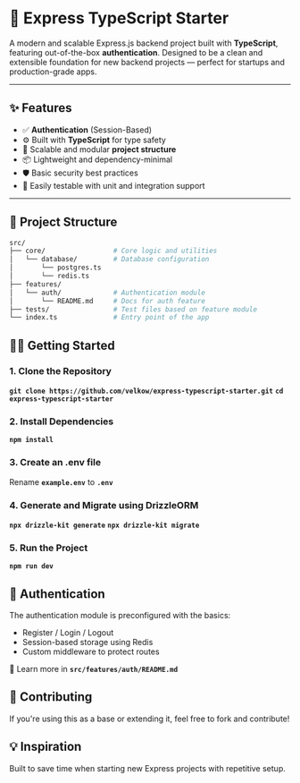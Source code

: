 # 🚀 Express TypeScript Starter

A modern and scalable Express.js backend project built with **TypeScript**, featuring out-of-the-box **authentication**. Designed to be a clean and extensible foundation for new backend projects — perfect for startups and production-grade apps.

---

## ✨ Features

- ✅ **Authentication** (Session-Based)
- ⚙️ Built with **TypeScript** for type safety
- 📁 Scalable and modular **project structure**
- 📦 Lightweight and dependency-minimal
- 🛡️ Basic security best practices
- 🧪 Easily testable with unit and integration support

---

## 📁 Project Structure

```bash
src/
├── core/                 # Core logic and utilities 
│   └── database/         # Database configuration
│       └── postgres.ts
│       └── redis.ts
├── features/
│   └── auth/             # Authentication module
│       └── README.md     # Docs for auth feature
├── tests/                # Test files based on feature module
└── index.ts              # Entry point of the app
```

## 🧑‍💻 Getting Started

### 1. **Clone the Repository**
**`git clone https://github.com/velkow/express-typescript-starter.git`**
**`cd express-typescript-starter`**

### 2. **Install Dependencies**
**`npm install`**

### 3. **Create an .env file**
Rename **`example.env`** to **`.env`**

### 4. **Generate and Migrate using DrizzleORM**
**`npx drizzle-kit generate`**
**`npx drizzle-kit migrate`**

### 5. **Run the Project**
**`npm run dev`**

## 🔐 Authentication

The authentication module is preconfigured with the basics:

- Register / Login / Logout
- Session-based storage using Redis
- Custom middleware to protect routes

📄 Learn more in **`src/features/auth/README.md`**

## 🤝 Contributing

If you're using this as a base or extending it, feel free to fork and contribute!

## 💡 Inspiration
Built to save time when starting new Express projects with repetitive setup.
